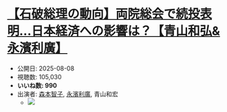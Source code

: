 # [【石破総理の動向】両院総会で続投表明...日本経済への影響は？【青山和弘&永濱利廣】](https://www.youtube.com/watch?v=lJ5qNDYVJ8A)
-   公開日: 2025-08-08
-   視聴数: 105,030
-   **いいね数: 990**
-   出演者: [森本智子](/rehacq_fan/people/森本智子 "wikilink"), [永濱利廣](/rehacq_fan/people/永濱利廣 "wikilink"), 青山和宏
    - [![](https://img.youtube.com/vi/lJ5qNDYVJ8A/hqdefault.jpg)](https://www.youtube.com/watch?v=lJ5qNDYVJ8A)

